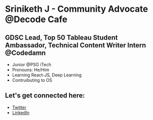 # Sriniketh J - Community Advocate @Decode Cafe

## GDSC Lead, Top 50 Tableau Student Ambassador, Technical Content Writer Intern @Codedamn

- Junior @PSG iTech
- Pronouns: He/Him
- Learning React-JS, Deep Learning
- Contruibuting to OS

## Let's get connected here:

- [Twitter](http://twitter.com/srini047)
- [LinkedIn](http://linkedin.com/in/sriniketh-jayasendil/)

